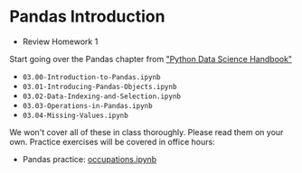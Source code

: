 Pandas Introduction
===================

 - Review Homework 1

Start going over the Pandas chapter from ["Python Data Science Handbook"](https://jakevdp.github.io/PythonDataScienceHandbook)

 - `03.00-Introduction-to-Pandas.ipynb`
 - `03.01-Introducing-Pandas-Objects.ipynb`
 - `03.02-Data-Indexing-and-Selection.ipynb`
 - `03.03-Operations-in-Pandas.ipynb`
 - `03.04-Missing-Values.ipynb`

We won't cover all of these in class thoroughly. Please read them on your own. Practice exercises will be covered in office hours:

- Pandas practice: [occupations.ipynb](./occupations.ipynb)
